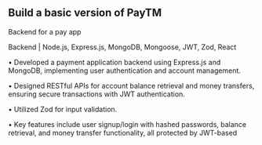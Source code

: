 
## Build a basic version of PayTM
Backend for a pay app

 Backend | Node.js, Express.js, MongoDB, Mongoose, JWT, Zod, React
 
• Developed a payment application backend using Express.js and MongoDB, implementing user authentication and
account management.

• Designed RESTful APIs for account balance retrieval and money transfers, ensuring secure transactions with JWT
authentication.

• Utilized Zod for input validation.

• Key features include user signup/login with hashed passwords, balance retrieval, and money transfer functionality,
all protected by JWT-based
